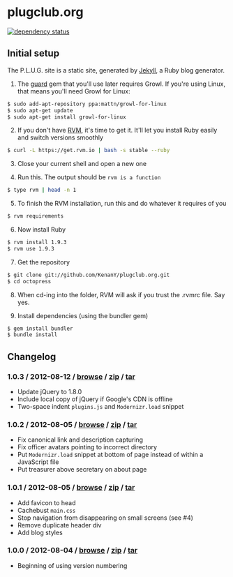 # plugclub.org

[![dependency status](https://gemnasium.com/KenanY/plugclub.org.png)](https://gemnasium.com/KenanY/plugclub.org)

## Initial setup

The P.L.U.G. site is a static site, generated by [Jekyll], a Ruby blog generator.

1. The [guard] gem that you'll use later requires Growl. If you're using Linux, that means you'll need Growl for Linux:
```bash
$ sudo add-apt-repository ppa:mattn/growl-for-linux
$ sudo apt-get update
$ sudo apt-get install growl-for-linux
```

2. If you don't have [RVM], it's time to get it. It'll let you install Ruby easily and switch versions smoothly
```bash
$ curl -L https://get.rvm.io | bash -s stable --ruby
```

3. Close your current shell and open a new one

4. Run this. The output should be `rvm is a function`
```bash
$ type rvm | head -n 1
```

5. To finish the RVM installation, run this and do whatever it requires of you
```bash
$ rvm requirements
```

6. Now install Ruby
```bash
$ rvm install 1.9.3
$ rvm use 1.9.3
```

7. Get the repository
```bash
$ git clone git://github.com/KenanY/plugclub.org.git
$ cd octopress
```

8. When cd-ing into the folder, RVM will ask if you trust the .rvmrc file. Say yes.

9. Install dependencies (using the bundler gem)
```bash
$ gem install bundler
$ bundle install
```

## Changelog

### 1.0.3 / 2012-08-12 / [browse](/KenanY/plugclub.org/tree/1.0.3) / [zip](/KenanY/plugclub.org/zipball/1.0.3) / [tar](/KenanY/plugclub.org/tarball/1.0.3)

   * Update jQuery to 1.8.0
   * Include local copy of jQuery if Google's CDN is offline
   * Two-space indent `plugins.js` and `Modernizr.load` snippet

### 1.0.2 / 2012-08-05 / [browse](/KenanY/plugclub.org/tree/1.0.2) / [zip](/KenanY/plugclub.org/zipball/1.0.2) / [tar](/KenanY/plugclub.org/tarball/1.0.2)

   * Fix canonical link and description capturing
   * Fix officer avatars pointing to incorrect directory
   * Put `Modernizr.load` snippet at bottom of page instead of within a JavaScript file
   * Put treasurer above secretary on about page

### 1.0.1 / 2012-08-05 / [browse](/KenanY/plugclub.org/tree/1.0.1) / [zip](/KenanY/plugclub.org/zipball/1.0.1) / [tar](/KenanY/plugclub.org/tarball/1.0.1)

   * Add favicon to head
   * Cachebust `main.css`
   * Stop navigation from disappearing on small screens (see #4)
   * Remove duplicate header div
   * Add blog styles

### 1.0.0 / 2012-08-04 / [browse](/KenanY/plugclub.org/tree/1.0.0) / [zip](/KenanY/plugclub.org/zipball/1.0.0) / [tar](/KenanY/plugclub.org/tarball/1.0.0)

   * Beginning of using version numbering


   [guard]: https://github.com/guard/guard
   [Jekyll]: http://jekyllrb.com/
   [RVM]: https://rvm.io/